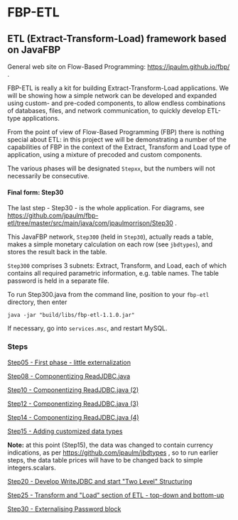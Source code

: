 FBP-ETL
=======

## ETL (Extract-Transform-Load) framework based on JavaFBP

General web site on Flow-Based Programming: https://jpaulm.github.io/fbp/ .

FBP-ETL is really a kit for building Extract-Transform-Load applications.  We will be showing how a simple network can be developed and expanded using custom- and pre-coded components, to allow endless combinations of databases, files, and network communication, to quickly develop ETL-type applications. 

From the point of view of Flow-Based Programming (FBP) there is nothing special about ETL:  in this project we will be demonstrating a number of the capabilities of FBP in the context of the Extract, Transform and Load type of application, using a mixture of precoded and custom components.

The various phases will be designated `Stepxx`, but the numbers will not necessarily be consecutive.

#### Final form: Step30

The last step - Step30 - is the whole application.  For diagrams, see https://github.com/jpaulm/fbp-etl/tree/master/src/main/java/com/jpaulmorrison/Step30 .  

This JavaFBP network, `Step300` (held in `Step30`), actually reads a table, makes a simple monetary calculation on each row (see `jbdtypes`), and stores the result back in the table.

`Step300` comprises 3 subnets: Extract, Transform, and Load, each of which contains all required parametric information, e.g. table names.  The table password is held in a separate file.

To run Step300.java from the command line, position to your `fbp-etl` directory, then enter

<!-- `mvn dependency:purge-local-repository clean install`  

to create and populate the `target\classes` directory,  then do a `cd` to position to your `target\classes` directory. 

Then enter -->

`java -jar "build/libs/fbp-etl-1.1.0.jar"`  

If necessary, go into `services.msc`, and restart MySQL.

### Steps

[Step05 - First phase - little externalization](src/main/java/com/jpaulmorrison/Step05/)

[Step08 - Componentizing ReadJDBC.java](src/main/java/com/jpaulmorrison/Step08/)

[Step10 - Componentizing ReadJDBC.java (2)](src/main/java/com/jpaulmorrison/Step10/)

[Step12 - Componentizing ReadJDBC.java (3)](src/main/java/com/jpaulmorrison/Step12/)

[Step14 - Componentizing ReadJDBC.java (4)](src/main/java/com/jpaulmorrison/Step14/)

[Step15 - Adding customized data types](src/main/java/com/jpaulmorrison/Step15/)

**Note:** at this point (Step15), the data was changed to contain currency indications, as per https://github.com/jpaulm/jbdtypes , so to run earlier steps, the data table prices will have to be changed back to simple integers.scalars.

[Step20 - Develop WriteJDBC and start "Two Level" Structuring](src/main/java/com/jpaulmorrison/Step20/)

[Step25 - Transform and "Load" section of ETL - top-down and bottom-up](src/main/java/com/jpaulmorrison/Step25/)

[Step30 - Externalising Password block](src/main/java/com/jpaulmorrison/Step30/)



